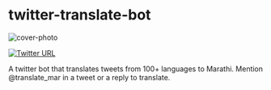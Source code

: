 # twitter-translate-bot

<img src="https://pbs.twimg.com/profile_banners/1454685136998436864/1638188236/1080x360" alt="cover-photo"/>

[![Twitter URL](https://img.shields.io/twitter/url/https/twitter.com/translate_mar.svg?style=social&label=Follow%20%40translate_mar)](https://twitter.com/translate_mar)

A twitter bot that translates tweets from 100+ languages to Marathi. Mention @translate_mar in a tweet or a reply to translate.

